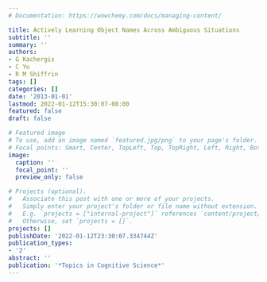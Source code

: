 ```yaml
---
# Documentation: https://wowchemy.com/docs/managing-content/

title: Actively Learning Object Names Across Ambiguous Situations
subtitle: ''
summary: ''
authors:
- G Kachergis
- C Yu
- R M Shiffrin
tags: []
categories: []
date: '2013-01-01'
lastmod: 2022-01-12T15:30:07-08:00
featured: false
draft: false

# Featured image
# To use, add an image named `featured.jpg/png` to your page's folder.
# Focal points: Smart, Center, TopLeft, Top, TopRight, Left, Right, BottomLeft, Bottom, BottomRight.
image:
  caption: ''
  focal_point: ''
  preview_only: false

# Projects (optional).
#   Associate this post with one or more of your projects.
#   Simply enter your project's folder or file name without extension.
#   E.g. `projects = ["internal-project"]` references `content/project/deep-learning/index.md`.
#   Otherwise, set `projects = []`.
projects: []
publishDate: '2022-01-12T23:30:07.334744Z'
publication_types:
- '2'
abstract: ''
publication: '*Topics in Cognitive Science*'
---
```


